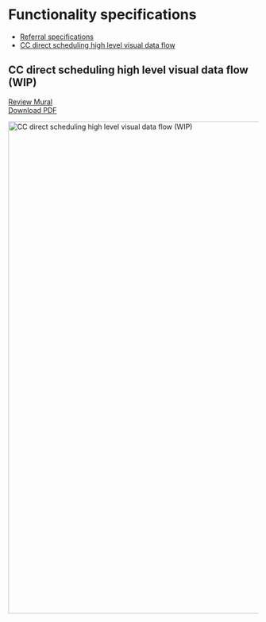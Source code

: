 # Functionality specifications

- [Referral specifications](https://github.com/department-of-veterans-affairs/va.gov-team/tree/master/products/health-care/appointments/va-online-scheduling/initiatives/community-care-direct-scheduling/functionality/referral)
- [CC direct scheduling high level visual data flow](#cc-direct-scheduling-high-level-visual-data-flow)

## CC direct scheduling high level visual data flow (WIP)

[Review Mural](https://app.mural.co/t/departmentofveteransaffairs9999/m/departmentofveteransaffairs9999/1712435187811/f3ab95fd81a0a49af7d20f4629e9fee0356bb8d9)<br>
[Download PDF](https://github.com/department-of-veterans-affairs/va.gov-team/files/14951461/CC.direct.scheduling.high.level.visual.data.flow_2024-04-11_21-26-25.pdf)<br>

<img width="990" alt="CC direct scheduling high level visual data flow (WIP)" src="https://github.com/department-of-veterans-affairs/va.gov-team/assets/101129355/c3b92404-04d3-420d-be41-d70e4fab6c1f">
